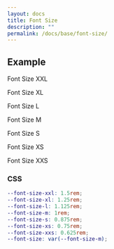 ```yaml
---
layout: docs
title: Font Size
description: ""
permalink: /docs/base/font-size/
---
```


## Example

<p class="font-size-xxl">Font Size XXL</p>
<p class="font-size-xl">Font Size XL</p>
<p class="font-size-l">Font Size L</p>
<p class="font-size-m">Font Size M</p>
<p class="font-size-s">Font Size S</p>
<p class="font-size-xs">Font Size XS</p>
<p class="font-size-xxs">Font Size XXS</p>

### CSS

```scss
--font-size-xxl: 1.5rem;
--font-size-xl: 1.25rem;
--font-size-l: 1.125rem;
--font-size-m: 1rem;
--font-size-s: 0.875rem;
--font-size-xs: 0.75rem;
--font-size-xxs: 0.625rem;
--font-size: var(--font-size-m);
```

